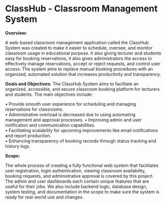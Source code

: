 # ClassHub - Classroom Management System

**Overview:**

A web-based classroom management application called the ClassHub System was created to make it easier to schedule, oversee, and monitor classroom usage in educational purpose. It also giving lecturer and students easy for booking reservations, it also gives administrators the access to effectively manage reservations, accept or reject requests, and control user access. The system aims to replace manual booking procedures with an organized, automated solution that increases productivity and transparency. 

**Goals and Objectives:**
The ClassHub System aims to facilitate an organized, accessible, and secure classroom booking platform for lecturers and students. The main objectives include: 

• Provide smooth user experience for scheduling and managing reservations for classrooms.  
• Administrative overload is decreased due to using automating management and approval processes. 
• Improving admin and user notification and communication capabilities.  
• Facilitating scalability for upcoming improvements like email notifications and report production.  
• Enhancing transparency of booking records through status tracking and history logs. 

**Scope:**

The whole process of creating a fully functional web system that facilitates user registration, login authentication, viewing classroom availability, booking requests, and administrative approval is covered by this project. The admin and user dashboards each contain unique features that are useful for their jobs. We also include backend logic, database design, system testing, and documentation in the scope to make sure the system is ready for real-world use and changes.  
